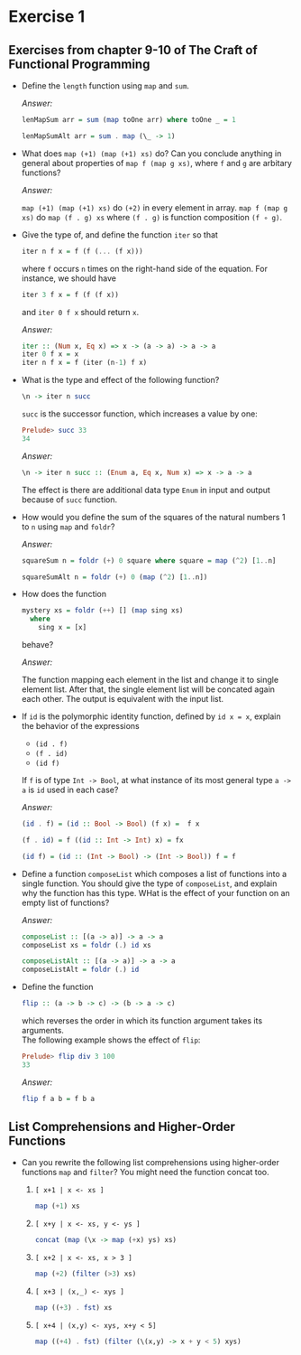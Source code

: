 # Exercise 1

## Exercises from chapter 9-10 of The Craft of Functional Programming

- Define the `length` function using `map` and `sum`.

  _Answer:_

  ```haskell
  lenMapSum arr = sum (map toOne arr) where toOne _ = 1
  ```

  ```haskell
  lenMapSumAlt arr = sum . map (\_ -> 1)
  ```

- What does `map (+1) (map (+1) xs)` do? Can you conclude anything in general
  about properties of `map f (map g xs)`, where `f` and `g` are arbitary
  functions?

  _Answer:_

  `map (+1) (map (+1) xs)` do `(+2)` in every element in array.
  `map f (map g xs)` do `map (f . g) xs` where `(f . g)` is function composition
  `(f ∘ g)`.

- Give the type of, and define the function `iter` so that

  ```haskell
  iter n f x = f (f (... (f x)))
  ```

  where `f` occurs `n` times on the right-hand side of the equation. For
  instance, we should have

  ```haskell
  iter 3 f x = f (f (f x))
  ```

  and `iter 0 f x` should return `x`.

  _Answer:_

  ```haskell
  iter :: (Num x, Eq x) => x -> (a -> a) -> a -> a
  iter 0 f x = x
  iter n f x = f (iter (n-1) f x)
  ```

- What is the type and effect of the following function?

  ```haskell
  \n -> iter n succ
  ```

  `succ` is the successor function, which increases a value by one:

  ```haskell
  Prelude> succ 33
  34
  ```

  _Answer:_

  ```haskell
  \n -> iter n succ :: (Enum a, Eq x, Num x) => x -> a -> a
  ```

  The effect is there are additional data type `Enum` in input and output
  because of `succ` function.

- How would you define the sum of the squares of the natural numbers 1 to `n`
  using `map` and `foldr`?

  _Answer:_

  ```haskell
  squareSum n = foldr (+) 0 square where square = map (^2) [1..n]
  ```

  ```haskell
  squareSumAlt n = foldr (+) 0 (map (^2) [1..n])
  ```

- How does the function

  ```haskell
  mystery xs = foldr (++) [] (map sing xs)
    where
      sing x = [x]
  ```

  behave?

  _Answer:_

  The function mapping each element in the list and change it to single element
  list. After that, the single element list will be concated again each other.
  The output is equivalent with the input list.

- If `id` is the polymorphic identity function, defined by `id x = x`, explain
  the behavior of the expressions

  - `(id . f)`
  - `(f . id)`
  - `(id f)`

  If `f` is of type `Int -> Bool`, at what instance of its most general type
  `a -> a` is `id` used in each case?

  _Answer:_

  ```haskell
  (id . f) = (id :: Bool -> Bool) (f x) =  f x
  ```

  ```haskell
  (f . id) = f ((id :: Int -> Int) x) = fx
  ```

  ```haskell
  (id f) = (id :: (Int -> Bool) -> (Int -> Bool)) f = f
  ```

- Define a function `composeList` which composes a list of functions into a
  single function. You should give the type of `composeList`, and explain why
  the function has this type. WHat is the effect of your function on an empty
  list of functions?

  _Answer:_

  ```haskell
  composeList :: [(a -> a)] -> a -> a
  composeList xs = foldr (.) id xs
  ```

  ```haskell
  composeListAlt :: [(a -> a)] -> a -> a
  composeListAlt = foldr (.) id
  ```

- Define the function

  ```haskell
  flip :: (a -> b -> c) -> (b -> a -> c)
  ```

  which reverses the order in which its function argument takes its arguments.\
  The following example shows the effect of `flip`:

  ```haskell
  Prelude> flip div 3 100
  33
  ```

  _Answer:_

  ```haskell
  flip f a b = f b a
  ```

## List Comprehensions and Higher-Order Functions

- Can you rewrite the following list comprehensions using higher-order functions
  `map` and `filter`? You might need the function concat too.

  1. `[ x+1 | x <- xs ]`

     ```haskell
     map (+1) xs
     ```

  2. `[ x+y | x <- xs, y <- ys ]`

     ```haskell
     concat (map (\x -> map (+x) ys) xs)
     ```

  3. `[ x+2 | x <- xs, x > 3 ]`

     ```haskell
     map (+2) (filter (>3) xs)
     ```

  4. `[ x+3 | (x,_) <- xys ]`

     ```haskell
     map ((+3) . fst) xs
     ```

  5. `[ x+4 | (x,y) <- xys, x+y < 5]`

     ```haskell
     map ((+4) . fst) (filter (\(x,y) -> x + y < 5) xys)
     ```
